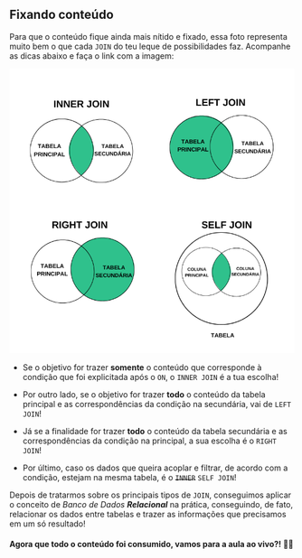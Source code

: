 ## Fixando conteúdo

Para que o conteúdo fique ainda mais nítido e fixado, essa foto representa muito bem o que cada ``JOIN`` do teu leque de possibilidades faz. Acompanhe as dicas abaixo e faça o link com a imagem:  

![Tipo de JOINs](../images/JOINS.png)

- Se o objetivo for trazer **somente** o conteúdo que corresponde à condição que foi explicitada após o ``ON``, o ``INNER JOIN`` é a tua escolha!  

- Por outro lado, se o objetivo for trazer **todo** o conteúdo da tabela principal e as correspondências da condição na secundária, vai de ``LEFT JOIN``!  

- Já se a finalidade for trazer **todo** o conteúdo da tabela secundária e as correspondências da condição na principal, a sua escolha é o  ``RIGHT JOIN``!  

- Por último, caso os dados que queira acoplar e filtrar, de acordo com a condição, estejam na mesma tabela, é o ~~``INNER``~~ ``SELF JOIN``!  

Depois de tratarmos sobre os principais tipos de ``JOIN``, conseguimos aplicar o conceito de *Banco de Dados **Relacional*** na prática, conseguindo, de fato, relacionar os dados entre tabelas e trazer as informações que precisamos em um só resultado!  

#### Agora que todo o conteúdo foi consumido, vamos para a aula ao vivo?! 🔴🎥
